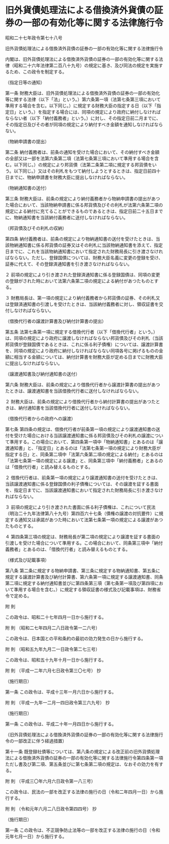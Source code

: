 # 旧外貨債処理法による借換済外貨債の証券の一部の有効化等に関する法律施行令

昭和二十七年政令第七十八号

旧外貨債処理法による借換済外貨債の証券の一部の有効化等に関する法律施行令

内閣は、旧外貨債処理法による借換済外貨債の証券の一部の有効化等に関する法律（昭和二十六年法律第二百八十九号）の規定に基き、及び同法の規定を実施するため、この政令を制定する。

（指定日等の通知）

第一条 財務大臣は、旧外貨債処理法による借換済外貨債の証券の一部の有効化等に関する法律（以下「法」という。）第六条第一項（法第七条第三項において準用する場合を含む。以下同じ。）に規定する財務大臣の指定する日（以下「指定日」という。）を指定する場合には、同項の規定により政府に納付しなければならない者（以下「納付義務者」という。）に対し、その指定日前二月までに、その指定日及びその者が同項の規定により納付すべき金額を通知しなければならない。

（物納申請書の提出）

第二条 納付義務者は、前条の通知を受けた場合において、その納付すべき金額の全部又は一部を法第六条第二項（法第七条第三項において準用する場合を含む。以下同じ。）の規定により邦貨債（法第二条第二項に規定する邦貨債をいう。以下同じ。）又はその利札をもつて納付しようとするときは、指定日前四十日までに、物納申請書を財務大臣に提出しなければならない。

（物納通知書の送付）

第三条 財務大臣は、前条の規定により納付義務者から物納申請書の提出があつた場合において、当該物納申請書に係る邦貨債及びその利札が法第六条第二項の規定による納付に充てることができるものであるときは、指定日前二十五日までに、物納通知書を当該納付義務者に送付しなければならない。

（邦貨債及びその利札の収納）

第四条 納付義務者は、前条の規定により物納通知書の送付を受けたときは、当該物納通知書に係る邦貨債の証券又はその利札に当該物納通知書を添えて、指定日までに、これを当該物納通知書において指定された財務局長に引き渡さなければならない。ただし、登録国債については、財務大臣名義に変更の登録を受け、証券に代えて、その登録済通知書を引き渡さなければならない。

２ 前項の規定により引き渡された登録済通知書に係る登録国債は、同項の変更の登録がされた時において法第六条第二項の規定による納付があつたものとする。

３ 財務局長は、第一項の規定により納付義務者から邦貨債の証券、その利札又は登録済通知書の引渡しを受けたときは、当該納付義務者に対し、領収証書を交付しなければならない。

（借換代行者の譲渡計算書及び納付計算書の提出）

第五条 法第七条第一項に規定する借換代行者（以下「借換代行者」という。）は、同項の規定により政府に譲渡しなければならない邦貨債及びその利札（当該邦貨債が登録国債であるときは、これに係る利子債権）については、譲渡計算書を、同項の規定により政府に納付しなければならない同項各号に掲げるものの金額に相当する金額については、納付計算書を財務大臣が定める日までに財務大臣に提出しなければならない。

（譲渡通知書及び納付通知書の送付）

第六条 財務大臣は、前条の規定により借換代行者から譲渡計算書の提出があつたときは、譲渡通知書を当該借換代行者に送付しなければならない。

２ 財務大臣は、前条の規定により借換代行者から納付計算書の提出があつたときは、納付通知書を当該借換代行者に送付しなければならない。

（借換代行者からの政府への譲渡）

第七条 第四条の規定は、借換代行者が前条第一項の規定により譲渡通知書の送付を受けた場合における当該譲渡通知書に係る邦貨債及びその利札の譲渡について準用する。この場合において、第四条第一項中「物納通知書」とあるのは「譲渡通知書」と、「指定日」とあるのは「法第七条第一項の規定により財務大臣が指定する日」と、同条第二項中「法第六条第二項の規定による納付」とあるのは「法第七条第一項の規定による譲渡」と、同条第三項中「納付義務者」とあるのは「借換代行者」と読み替えるものとする。

２ 借換代行者は、前条第一項の規定により譲渡通知書の送付を受けたときは、当該譲渡通知書に係る登録国債の利子債権については、その譲渡を証する書面を、指定日までに、当該譲渡通知書において指定された財務局長に引き渡さなければならない。

３ 前項の規定により引き渡された書面に係る利子債権は、これについて民法（明治二十九年法律第八十九号）第四百六十七条（債権の譲渡の対抗要件）に規定する通知又は承諾があつた時において法第七条第一項の規定による譲渡があつたものとする。

４ 第四条第三項の規定は、財務局長が第二項の規定により譲渡を証する書面の引渡しを受けた場合について準用する。この場合において、同条第三項中「納付義務者」とあるのは、「借換代行者」と読み替えるものとする。

（様式及び記載事項）

第八条 第二条に規定する物納申請書、第三条に規定する物納通知書、第五条に規定する譲渡計算書及び納付計算書、第六条第一項に規定する譲渡通知書、同条第二項に規定する納付通知書並びに第四条第三項（第七条第一項及び第四項において準用する場合を含む。）に規定する領収証書の様式及び記載事項は、財務省令で定める。

附 則

この政令は、昭和二十七年四月一日から施行する。

附 則 （昭和二七年四月二八日政令第一二六号）

この政令は、日本国との平和条約の最初の効力発生の日から施行する。

附 則 （昭和五九年九月二一日政令第二七三号）

この政令は、昭和五十九年十月一日から施行する。

附 則 （平成一二年六月七日政令第三〇七号） 抄

（施行期日）

第一条 この政令は、平成十三年一月六日から施行する。

附 則 （平成一九年一二月一四日政令第三六九号） 抄

（施行期日）

第一条 この政令は、平成二十年一月四日から施行する。

（旧外貨債処理法による借換済外貨債の証券の一部の有効化等に関する法律施行令の一部改正に伴う経過措置）

第十一条 既登録社債等については、第八条の規定による改正前の旧外貨債処理法による借換済外貨債の証券の一部の有効化等に関する法律施行令第四条第一項ただし書及び第二項、第五条並びに第七条第二項の規定は、なおその効力を有する。

附 則 （平成三〇年六月六日政令第一八三号）

この政令は、民法の一部を改正する法律の施行の日（令和二年四月一日）から施行する。

附 則 （令和元年六月二八日政令第四四号） 抄

（施行期日）

第一条 この政令は、不正競争防止法等の一部を改正する法律の施行の日（令和元年七月一日）から施行する。
